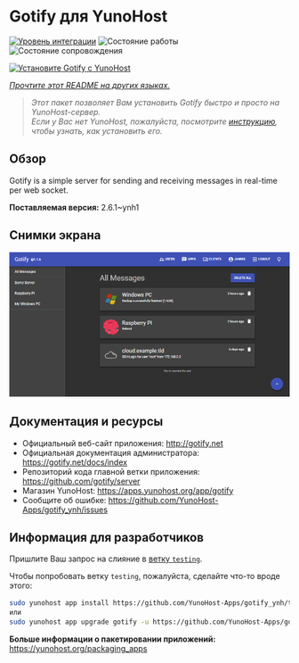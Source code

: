 <!--
Важно: этот README был автоматически сгенерирован <https://github.com/YunoHost/apps/tree/master/tools/readme_generator>
Он НЕ ДОЛЖЕН редактироваться вручную.
-->

# Gotify для YunoHost

[![Уровень интеграции](https://apps.yunohost.org/badge/integration/gotify)](https://ci-apps.yunohost.org/ci/apps/gotify/)
![Состояние работы](https://apps.yunohost.org/badge/state/gotify)
![Состояние сопровождения](https://apps.yunohost.org/badge/maintained/gotify)

[![Установите Gotify с YunoHost](https://install-app.yunohost.org/install-with-yunohost.svg)](https://install-app.yunohost.org/?app=gotify)

*[Прочтите этот README на других языках.](./ALL_README.md)*

> *Этот пакет позволяет Вам установить Gotify быстро и просто на YunoHost-сервер.*  
> *Если у Вас нет YunoHost, пожалуйста, посмотрите [инструкцию](https://yunohost.org/install), чтобы узнать, как установить его.*

## Обзор

Gotify is a simple server for sending and receiving messages in real-time per web socket.


**Поставляемая версия:** 2.6.1~ynh1

## Снимки экрана

![Снимок экрана Gotify](./doc/screenshots/ui.png)

## Документация и ресурсы

- Официальный веб-сайт приложения: <http://gotify.net>
- Официальная документация администратора: <https://gotify.net/docs/index>
- Репозиторий кода главной ветки приложения: <https://github.com/gotify/server>
- Магазин YunoHost: <https://apps.yunohost.org/app/gotify>
- Сообщите об ошибке: <https://github.com/YunoHost-Apps/gotify_ynh/issues>

## Информация для разработчиков

Пришлите Ваш запрос на слияние в [ветку `testing`](https://github.com/YunoHost-Apps/gotify_ynh/tree/testing).

Чтобы попробовать ветку `testing`, пожалуйста, сделайте что-то вроде этого:

```bash
sudo yunohost app install https://github.com/YunoHost-Apps/gotify_ynh/tree/testing --debug
или
sudo yunohost app upgrade gotify -u https://github.com/YunoHost-Apps/gotify_ynh/tree/testing --debug
```

**Больше информации о пакетировании приложений:** <https://yunohost.org/packaging_apps>
